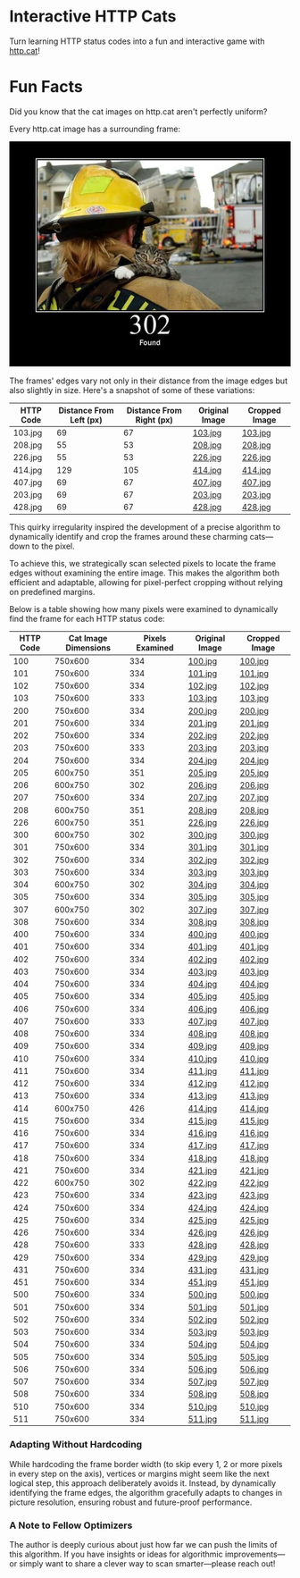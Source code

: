 # Interactive HTTP Cats
Turn learning HTTP status codes into a fun and interactive game with [http.cat](https://http.cat)!

# Fun Facts

Did you know that the cat images on http.cat aren't perfectly uniform?

Every http.cat image has a surrounding frame:

![302.jpg](.boxed-cats/302.jpg)

The frames' edges vary not only in their distance from the image edges but also slightly in size. Here's a snapshot of some of these variations:

| HTTP Code | Distance From Left (px) | Distance From Right (px) | Original Image                       | Cropped Image               |
|-----------|-------------------------|--------------------------|--------------------------------------|-----------------------------|
| 103.jpg   | 69                      | 67                       | [103.jpg](.boxed-cats/103.jpg)       | [103.jpg](cats/103.jpg)     |
| 208.jpg   | 55                      | 53                       | [208.jpg](.boxed-cats/208.jpg)       | [208.jpg](cats/208.jpg)     |
| 226.jpg   | 55                      | 53                       | [226.jpg](.boxed-cats/226.jpg)       | [226.jpg](cats/226.jpg)     |
| 414.jpg   | 129                     | 105                      | [414.jpg](.boxed-cats/414.jpg)       | [414.jpg](cats/414.jpg)     |
| 407.jpg   | 69                      | 67                       | [407.jpg](.boxed-cats/407.jpg)       | [407.jpg](cats/407.jpg)     |
| 203.jpg   | 69                      | 67                       | [203.jpg](.boxed-cats/203.jpg)       | [203.jpg](cats/203.jpg)     |
| 428.jpg   | 69                      | 67                       | [428.jpg](.boxed-cats/428.jpg)       | [428.jpg](cats/428.jpg)     |

This quirky irregularity inspired the development of a precise algorithm to dynamically identify and crop the frames around these charming cats—down to the pixel.

To achieve this, we strategically scan selected pixels to locate the frame edges without examining the entire image. This makes the algorithm both efficient and adaptable, allowing for pixel-perfect cropping without relying on predefined margins.

Below is a table showing how many pixels were examined to dynamically find the frame for each HTTP status code:

| HTTP Code | Cat Image Dimensions | Pixels Examined | Original Image                       | Cropped Image               |
|-----------|----------------------|-----------------|--------------------------------------|-----------------------------|
| 100       | 750x600              | 334             | [100.jpg](.boxed-cats/100.jpg)       | [100.jpg](cats/100.jpg)     |
| 101       | 750x600              | 334             | [101.jpg](.boxed-cats/101.jpg)       | [101.jpg](cats/101.jpg)     |
| 102       | 750x600              | 334             | [102.jpg](.boxed-cats/102.jpg)       | [102.jpg](cats/102.jpg)     |
| 103       | 750x600              | 333             | [103.jpg](.boxed-cats/103.jpg)       | [103.jpg](cats/103.jpg)     |
| 200       | 750x600              | 334             | [200.jpg](.boxed-cats/200.jpg)       | [200.jpg](cats/200.jpg)     |
| 201       | 750x600              | 334             | [201.jpg](.boxed-cats/201.jpg)       | [201.jpg](cats/201.jpg)     |
| 202       | 750x600              | 334             | [202.jpg](.boxed-cats/202.jpg)       | [202.jpg](cats/202.jpg)     |
| 203       | 750x600              | 333             | [203.jpg](.boxed-cats/203.jpg)       | [203.jpg](cats/203.jpg)     |
| 204       | 750x600              | 334             | [204.jpg](.boxed-cats/204.jpg)       | [204.jpg](cats/204.jpg)     |
| 205       | 600x750              | 351             | [205.jpg](.boxed-cats/205.jpg)       | [205.jpg](cats/205.jpg)     |
| 206       | 600x750              | 302             | [206.jpg](.boxed-cats/206.jpg)       | [206.jpg](cats/206.jpg)     |
| 207       | 750x600              | 334             | [207.jpg](.boxed-cats/207.jpg)       | [207.jpg](cats/207.jpg)     |
| 208       | 600x750              | 351             | [208.jpg](.boxed-cats/208.jpg)       | [208.jpg](cats/208.jpg)     |
| 226       | 600x750              | 351             | [226.jpg](.boxed-cats/226.jpg)       | [226.jpg](cats/226.jpg)     |
| 300       | 600x750              | 302             | [300.jpg](.boxed-cats/300.jpg)       | [300.jpg](cats/300.jpg)     |
| 301       | 750x600              | 334             | [301.jpg](.boxed-cats/301.jpg)       | [301.jpg](cats/301.jpg)     |
| 302       | 750x600              | 334             | [302.jpg](.boxed-cats/302.jpg)       | [302.jpg](cats/302.jpg)     |
| 303       | 750x600              | 334             | [303.jpg](.boxed-cats/303.jpg)       | [303.jpg](cats/303.jpg)     |
| 304       | 600x750              | 302             | [304.jpg](.boxed-cats/304.jpg)       | [304.jpg](cats/304.jpg)     |
| 305       | 750x600              | 334             | [305.jpg](.boxed-cats/305.jpg)       | [305.jpg](cats/305.jpg)     |
| 307       | 600x750              | 302             | [307.jpg](.boxed-cats/307.jpg)       | [307.jpg](cats/307.jpg)     |
| 308       | 750x600              | 334             | [308.jpg](.boxed-cats/308.jpg)       | [308.jpg](cats/308.jpg)     |
| 400       | 750x600              | 334             | [400.jpg](.boxed-cats/400.jpg)       | [400.jpg](cats/400.jpg)     |
| 401       | 750x600              | 334             | [401.jpg](.boxed-cats/401.jpg)       | [401.jpg](cats/401.jpg)     |
| 402       | 750x600              | 334             | [402.jpg](.boxed-cats/402.jpg)       | [402.jpg](cats/402.jpg)     |
| 403       | 750x600              | 334             | [403.jpg](.boxed-cats/403.jpg)       | [403.jpg](cats/403.jpg)     |
| 404       | 750x600              | 334             | [404.jpg](.boxed-cats/404.jpg)       | [404.jpg](cats/404.jpg)     |
| 405       | 750x600              | 334             | [405.jpg](.boxed-cats/405.jpg)       | [405.jpg](cats/405.jpg)     |
| 406       | 750x600              | 334             | [406.jpg](.boxed-cats/406.jpg)       | [406.jpg](cats/406.jpg)     |
| 407       | 750x600              | 333             | [407.jpg](.boxed-cats/407.jpg)       | [407.jpg](cats/407.jpg)     |
| 408       | 750x600              | 334             | [408.jpg](.boxed-cats/408.jpg)       | [408.jpg](cats/408.jpg)     |
| 409       | 750x600              | 334             | [409.jpg](.boxed-cats/409.jpg)       | [409.jpg](cats/409.jpg)     |
| 410       | 750x600              | 334             | [410.jpg](.boxed-cats/410.jpg)       | [410.jpg](cats/410.jpg)     |
| 411       | 750x600              | 334             | [411.jpg](.boxed-cats/411.jpg)       | [411.jpg](cats/411.jpg)     |
| 412       | 750x600              | 334             | [412.jpg](.boxed-cats/412.jpg)       | [412.jpg](cats/412.jpg)     |
| 413       | 750x600              | 334             | [413.jpg](.boxed-cats/413.jpg)       | [413.jpg](cats/413.jpg)     |
| 414       | 600x750              | 426             | [414.jpg](.boxed-cats/414.jpg)       | [414.jpg](cats/414.jpg)     |
| 415       | 750x600              | 334             | [415.jpg](.boxed-cats/415.jpg)       | [415.jpg](cats/415.jpg)     |
| 416       | 750x600              | 334             | [416.jpg](.boxed-cats/416.jpg)       | [416.jpg](cats/416.jpg)     |
| 417       | 750x600              | 334             | [417.jpg](.boxed-cats/417.jpg)       | [417.jpg](cats/417.jpg)     |
| 418       | 750x600              | 334             | [418.jpg](.boxed-cats/418.jpg)       | [418.jpg](cats/418.jpg)     |
| 421       | 750x600              | 334             | [421.jpg](.boxed-cats/421.jpg)       | [421.jpg](cats/421.jpg)     |
| 422       | 600x750              | 302             | [422.jpg](.boxed-cats/422.jpg)       | [422.jpg](cats/422.jpg)     |
| 423       | 750x600              | 334             | [423.jpg](.boxed-cats/423.jpg)       | [423.jpg](cats/423.jpg)     |
| 424       | 750x600              | 334             | [424.jpg](.boxed-cats/424.jpg)       | [424.jpg](cats/424.jpg)     |
| 425       | 750x600              | 334             | [425.jpg](.boxed-cats/425.jpg)       | [425.jpg](cats/425.jpg)     |
| 426       | 750x600              | 334             | [426.jpg](.boxed-cats/426.jpg)       | [426.jpg](cats/426.jpg)     |
| 428       | 750x600              | 333             | [428.jpg](.boxed-cats/428.jpg)       | [428.jpg](cats/428.jpg)     |
| 429       | 750x600              | 334             | [429.jpg](.boxed-cats/429.jpg)       | [429.jpg](cats/429.jpg)     |
| 431       | 750x600              | 334             | [431.jpg](.boxed-cats/431.jpg)       | [431.jpg](cats/431.jpg)     |
| 451       | 750x600              | 334             | [451.jpg](.boxed-cats/451.jpg)       | [451.jpg](cats/451.jpg)     |
| 500       | 750x600              | 334             | [500.jpg](.boxed-cats/500.jpg)       | [500.jpg](cats/500.jpg)     |
| 501       | 750x600              | 334             | [501.jpg](.boxed-cats/501.jpg)       | [501.jpg](cats/501.jpg)     |
| 502       | 750x600              | 334             | [502.jpg](.boxed-cats/502.jpg)       | [502.jpg](cats/502.jpg)     |
| 503       | 750x600              | 334             | [503.jpg](.boxed-cats/503.jpg)       | [503.jpg](cats/503.jpg)     |
| 504       | 750x600              | 334             | [504.jpg](.boxed-cats/504.jpg)       | [504.jpg](cats/504.jpg)     |
| 505       | 750x600              | 334             | [505.jpg](.boxed-cats/505.jpg)       | [505.jpg](cats/505.jpg)     |
| 506       | 750x600              | 334             | [506.jpg](.boxed-cats/506.jpg)       | [506.jpg](cats/506.jpg)     |
| 507       | 750x600              | 334             | [507.jpg](.boxed-cats/507.jpg)       | [507.jpg](cats/507.jpg)     |
| 508       | 750x600              | 334             | [508.jpg](.boxed-cats/508.jpg)       | [508.jpg](cats/508.jpg)     |
| 510       | 750x600              | 334             | [510.jpg](.boxed-cats/510.jpg)       | [510.jpg](cats/510.jpg)     |
| 511       | 750x600              | 334             | [511.jpg](.boxed-cats/511.jpg)       | [511.jpg](cats/511.jpg)     |

### Adapting Without Hardcoding
While hardcoding the frame border width (to skip every 1, 2 or more pixels in every step on the axis), vertices or margins might seem like the next logical step, this approach deliberately avoids it. Instead, by dynamically identifying the frame edges, the algorithm gracefully adapts to changes in picture resolution, ensuring robust and future-proof performance.

### A Note to Fellow Optimizers
The author is deeply curious about just how far we can push the limits of this algorithm. If you have insights or ideas for algorithmic improvements—or simply want to share a clever way to scan smarter—please reach out!
